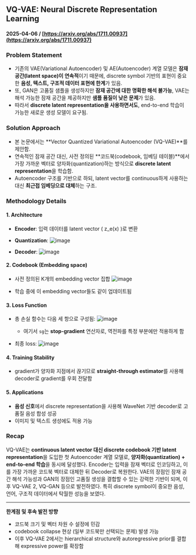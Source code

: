 ## VQ-VAE: Neural Discrete Representation Learning  
#### 2025-04-06 / [https://arxiv.org/abs/1711.00937](https://arxiv.org/abs/1711.00937)

### Problem Statement
- 기존의 VAE(Variational Autoencoder) 및 AE(Autoencoder) 계열 모델은 **잠재 공간(latent space)이 연속적**이기 때문에, discrete symbol 기반의 표현이 중요한 **음성, 텍스트, 구조적 데이터 표현에 한계**가 있음.
- 또, GAN은 고품질 샘플을 생성하지만 **잠재 공간에 대한 명확한 해석 불가능**, VAE는 해석 가능한 잠재 공간을 제공하지만 **샘플 품질이 낮은 문제**가 있음.
- 따라서 **discrete latent representation을 사용하면서도**, end-to-end 학습이 가능한 새로운 생성 모델이 요구됨.

### Solution Approach
- 본 논문에서는 **Vector Quantized Variational Autoencoder (VQ-VAE)**를 제안함.
- 연속적인 잠재 공간 대신, 사전 정의된 **코드북(codebook, 임베딩 테이블)**에서 가장 가까운 벡터로 양자화(quantization)하는 방식으로 **discrete latent representation**을 학습함.
- Autoencoder 구조를 기반으로 하되, latent vector를 continuous하게 사용하는 대신 **최근접 임베딩으로 대체**하는 구조.

### Methodology Details

#### 1. **Architecture**
- **Encoder**: 입력 데이터를 latent vector \( z_e(x) \)로 변환
- **Quantization**:
  ![image](https://github.com/user-attachments/assets/b29b2c48-81b2-4198-9909-61c43c33b3d3)

- **Decoder**: ![image](https://github.com/user-attachments/assets/4a59ed7a-9d6f-4402-aba2-49189bcf3e40)

#### 2. **Codebook (Embedding space)**
- 사전 정의된 K개의 embedding vector 집합 ![image](https://github.com/user-attachments/assets/938f92f6-b971-4d3d-a53d-ddaad87e39a5)

- 학습 중에 이 embedding vector들도 같이 업데이트됨

#### 3. **Loss Function**
- 총 손실 함수는 다음 세 항으로 구성됨:
![image](https://github.com/user-attachments/assets/ec87b198-2015-49b8-a9b1-08ca51c718c4)
  - 여기서 `sg`는 **stop-gradient** 연산자로, 역전파를 특정 부분에만 적용하게 함

- 최종 loss:
![image](https://github.com/user-attachments/assets/86823ea9-3902-4de3-9c2f-c9dc60188bf9)


#### 4. **Training Stability**
- gradient가 양자화 지점에서 끊기므로 **straight-through estimator**를 사용해 decoder로 gradient를 우회 전달함

#### 5. **Applications**
- **음성 신호**에서 discrete representation을 사용해 WaveNet 기반 decoder로 고품질 음성 합성 성공
- 이미지 및 텍스트 생성에도 적용 가능

### Recap
VQ-VAE는 **continuous latent vector 대신 discrete codebook 기반 latent representation**을 도입한 첫 Autoencoder 계열 모델로, **양자화(quantization) + end-to-end 학습**을 동시에 달성했다. Encoder는 입력을 잠재 벡터로 인코딩하고, 이를 가장 가까운 코드북 벡터로 대체한 뒤 Decoder로 복원한다. VAE의 장점인 잠재 공간 해석 가능성과 GAN의 장점인 고품질 생성을 결합할 수 있는 강력한 기반이 되며, 이후 VQ-VAE 2, VQ-GAN 등으로 발전하였다. 특히 discrete symbol이 중요한 음성, 언어, 구조적 데이터에서 탁월한 성능을 보였다.

---

**한계점 및 후속 발전 방향**
- 코드북 크기 및 벡터 차원 수 설정에 민감
- codebook collapse 현상 (일부 코드북만 선택되는 문제) 발생 가능
- 이후 VQ-VAE 2에서는 hierarchical structure와 autoregressive prior를 결합해 expressive power를 확장함
